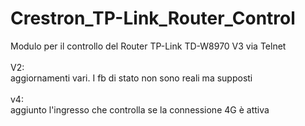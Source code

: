 # Crestron_TP-Link_Router_Control

Modulo per il controllo del Router TP-Link TD-W8970 V3 via Telnet<br/>
<br/>
V2:<br/>
aggiornamenti vari. I fb di stato non sono reali ma supposti<br/>
<br/>
v4:<br/>
aggiunto l'ingresso che controlla se la connessione 4G è attiva<br/>
